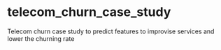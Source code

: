 # telecom_churn_case_study
Telecom churn case study to predict features to improvise services and lower the churning rate
